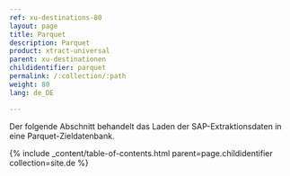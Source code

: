 ```yaml
---
ref: xu-destinations-80
layout: page
title: Parquet
description: Parquet
product: xtract-universal
parent: xu-destinationen
childidentifier: parquet
permalink: /:collection/:path
weight: 80
lang: de_DE

---
```


Der folgende Abschnitt behandelt das Laden der SAP-Extraktionsdaten in eine Parquet-Zieldatenbank.

{% include _content/table-of-contents.html parent=page.childidentifier collection=site.de %}
